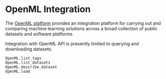 # OpenML Integration

The [OpenML platform](https://www.openml.org) provides an integration
platform for carrying out and comparing machine learning solutions
across a broad collection of public datasets and software platforms.

Integration with OpenML API is presently limited to querying and
downloading datasets.

```@docs
OpenML.list_tags
OpenML.list_datasets
OpenML.describe_dataset
OpenML.load
```
